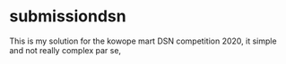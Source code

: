 # submissiondsn
This is my solution for the kowope mart DSN competition 2020, it simple and not really complex par se,
